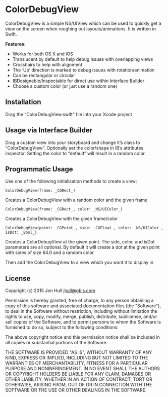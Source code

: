 # ColorDebugView
ColorDebugView is a simple NS/UIView which can be used to quickly get a view on the screen when roughing out layouts/animations. It is written in Swift.

**Features:**
- Works for both OS X and iOS
- Translucent by default to help debug issues with overlapping views
- Crosshairs to help with alignment
- The ‘Up’ direction is marked to debug issues with rotation/animation
- Can be rectangular or circular
- IBDesignable/Inspectable for direct use within Interface Builder
- Choose a custom color (or just use a random one)

## Installation
Drag the “ColorDebugView.swift” file into your Xcode project

## Usage via Interface Builder
Drag a custom view into your storyboard and change it’s class to “ColorDebugView”. Optionally set the color/shape in IB’s attributes inspector.  Setting the color to “default” will result in a random color.

## Programmatic Usage
Use one of the following initialization methods to create a view:

	ColorDebugView(frame: _CGRect_)
Creates a ColorDebugView with a random color and the given frame


	ColorDebugView(frame: _CGRect_, color: _NS/UIColor_)
Creates a ColorDebugView with the given frame/color


	ColorDebugView(point: _CGPoint_, side: _CGFloat_, color: _NS/UIColor_, isDot: _Bool_)
Creates a ColorDebugView at the given point. The side, color, and isDot parameters are all optional.  By default it will create a dot at the given point with sides of size 64.0 and a random color


Then add the ColorDebugView to a view which you want it to display in

## License

Copyright (c) 2015 Jon Hull <jhull@gbis.com>

Permission is hereby granted, free of charge, to any person obtaining a copy of this software and associated documentation files (the "Software"), to deal in the Software without restriction, including without limitation the rights to use, copy, modify, merge, publish, distribute, sublicense, and/or sell copies of the Software, and to permit persons to whom the Software is furnished to do so, subject to the following conditions:

The above copyright notice and this permission notice shall be included in all copies or substantial portions of the Software.

THE SOFTWARE IS PROVIDED "AS IS", WITHOUT WARRANTY OF ANY KIND, EXPRESS OR IMPLIED, INCLUDING BUT NOT LIMITED TO THE WARRANTIES OF MERCHANTABILITY, FITNESS FOR A PARTICULAR PURPOSE AND NONINFRINGEMENT. IN NO EVENT SHALL THE AUTHORS OR COPYRIGHT HOLDERS BE LIABLE FOR ANY CLAIM, DAMAGES OR OTHER LIABILITY, WHETHER IN AN ACTION OF CONTRACT, TORT OR OTHERWISE, ARISING FROM, OUT OF OR IN CONNECTION WITH THE SOFTWARE OR THE USE OR OTHER DEALINGS IN THE SOFTWARE.